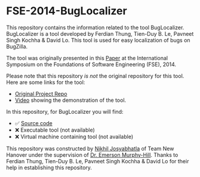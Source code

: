 # FSE-2014-BugLocalizer

This repository contains the information related to the tool BugLocalizer. BugLocalizer is a tool developed by Ferdian Thung, Tien-Duy B. Le, Pavneet Singh Kochha & David Lo. This tool is used for easy localization of bugs on BugZilla.

The tool was originally presented in this [Paper](http://dl.acm.org/citation.cfm?id=2661678) at the International Symposium on the Foundations of Software Engineering (FSE), 2014.

Please note that this repository *is not* the original repository for this tool. Here are some links for the tool:
 * [Original Project Repo](https://github.com/smagsmu/BugLocalizer)
 * [Video](https://www.youtube.com/watch?v=iWHaLNCUjBY) showing the demonstration of the tool.

In this repository, for BugLocalizer you will find:
* :white_check_mark: [Source code](.)
* :x: Executable tool (not available)
* :x: Virtual machine containing tool (not available)
 
This repository was constructed by [Nikhil Josyabhatla](https://github.com/nikhiljosyabhatla) of Team New Hanover under the supervision of [Dr. Emerson Murphy-Hill](https://github.com/CaptainEmerson). Thanks to Ferdian Thung, Tien-Duy B. Le, Pavneet Singh Kochha & David Lo for their help in establishing this repository.
